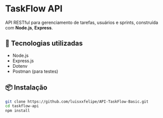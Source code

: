 # TaskFlow API

API RESTful para gerenciamento de tarefas, usuários e sprints, construída com **Node.js**, **Express**.

## 🚀 Tecnologias utilizadas

- Node.js
- Express.js
- Dotenv
- Postman (para testes)

## 📦 Instalação

```bash
git clone https://github.com/luisxxfelipe/API-TaskFlow-Basic.git
cd taskflow-api
npm install

